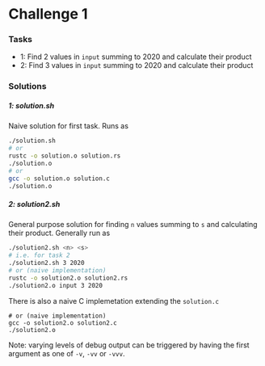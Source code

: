 # Challenge 1

### Tasks

- 1: Find 2 values in `input` summing to 2020 and calculate their product
- 2: Find 3 values in `input` summing to 2020 and calculate their product

### Solutions

##### 1: solution.sh
Naive solution for first task. Runs as
```bash
./solution.sh
# or
rustc -o solution.o solution.rs
./solution.o
# or
gcc -o solution.o solution.c
./solution.o
```

##### 2: solution2.sh

General purpose solution for finding `n` values summing to `s` and calculating
their product. Generally run as
```bash
./solution2.sh <n> <s>
# i.e. for task 2
./solution2.sh 3 2020
# or (naive implementation)
rustc -o solution2.o solution2.rs
./solution2.o input 3 2020
```

There is also a naive C implemetation extending the `solution.c`
```
# or (naive implementation)
gcc -o solution2.o solution2.c
./solution2.o
```

Note: varying levels of debug output can be triggered by having the first
argument as one of `-v`, `-vv` or `-vvv`.
